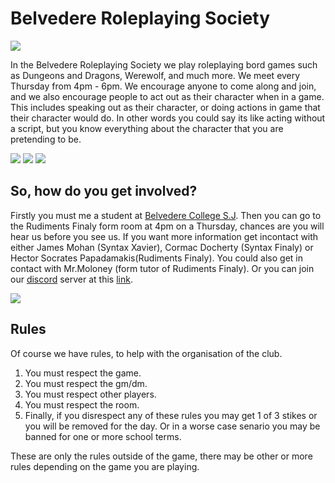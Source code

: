 <!DOCTYPE html>
<html>
<body>
<link
  href="./style.css" type="text/css" rel="stylesheet">
  <head>
  <title>Belvedere Roleplaying Society</title>
</head>
  <h1>Belvedere Roleplaying Society</h1>
  <img src="https://clubapplive.com/media/2/opposition/2013/725588824_1380125355_belvedere_college.png"/>
  <p>In the Belvedere Roleplaying Society we play roleplaying bord games such as Dungeons and Dragons, Werewolf, and much more. We meet every Thursday from 4pm - 6pm.
    We encourage anyone to come along and join, and we also encourage people to act out as their character when in a game. This includes speaking out as their character, or
    doing actions in game that their character would do. In other words you could say its like acting without a script, but you know everything about the
  character that you are pretending to be.</p>
    <img src="https://webmail.eir.ie/service/home/~/?auth=co&loc=en_GB&id=51602&part=3"/>
    <img src="https://scontent-lht6-1.xx.fbcdn.net/v/t34.0-12/22901267_516949155331262_1247057727_n.jpg?oh=893571bd03bf666df9301b411a6eeae7&oe=59F56357"/>
    <img src="https://scontent-lht6-1.xx.fbcdn.net/v/t34.0-12/22855432_517146681978176_1058501012_n.jpg?oh=415927d1346c3d99cdc6b0645d1f0a7d&oe=59F556F4"/>
    <h2>So, how do you get involved?</h2>
    <p> Firstly you must me a student at 
      <a href="http://www.belvederecollege.ie/" 
      target="_blank">Belvedere College S.J</a>. Then you can go to the Rudiments Finaly form room at 4pm on a Thursday, chances are you will hear us before you see us.
      If you want more information get incontact with either James Mohan (Syntax Xavier), Cormac Docherty (Syntax Finaly) or Hector  Socrates Papadamakis(Rudiments Finaly).
      You could also get in contact with Mr.Moloney (form tutor of Rudiments Finaly). Or you can join our
      <a href="https://discordapp.com/" 
        target="_blank">discord</a> server at this <a href="https://discordapp.com/invite/EHmYvAW"
     target="_blank">link</a>.</p> 
     <img src="https://webmail.eir.ie/service/home/~/?auth=co&loc=en_GB&id=51602&part=2"/>
     <h2>Rules</h2>
        Of course we have rules, to help with the organisation of the club.
       <ol>
         <li>You must respect the game.</li>
         <li>You must respect the gm/dm.</li>
         <li>You must respect other players.</li>
         <li>You must respect the room.</li>
         <li>Finally, if you disrespect any of these rules you may get 1 of 3 stikes or you will be removed for the day. Or in a worse case senario you may be banned for one or more school terms.</li>
       </ol>
        These are only the rules outside of the game, there may be other or more rules depending on the game you are playing.
    <img src"https://webmail.eir.ie/service/home/~/?auth=co&loc=en_GB&id=51602&part=10"/>                                          
</body>
</html>

